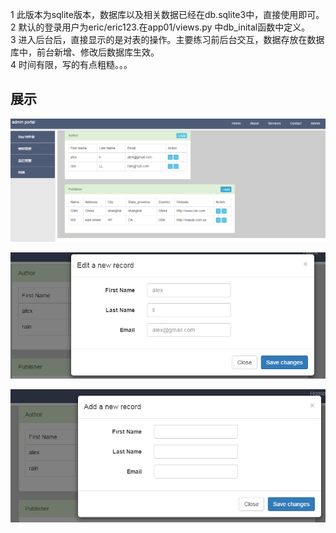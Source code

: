 1 此版本为sqlite版本，数据库以及相关数据已经在db.sqlite3中，直接使用即可。   
2 默认的登录用户为eric/eric123.在app01/views.py 中db_inital函数中定义。   
3 进入后台后，直接显示的是对表的操作。主要练习前后台交互，数据存放在数据库中，前台新增、修改后数据库生效。    
4 时间有限，写的有点粗糙。。。

## 展示
   

![image](https://github.com/CHUNL09/Python-everyday-practice/blob/master/Day16_homework/show_pics/overview.png)   

![image](https://github.com/CHUNL09/Python-everyday-practice/blob/master/Day16_homework/show_pics/edit_record.png)   

![image](https://github.com/CHUNL09/Python-everyday-practice/blob/master/Day16_homework/show_pics/add_record.png)
